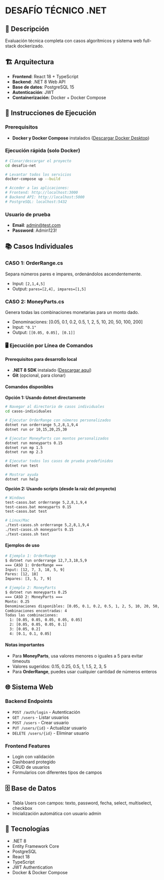 # DESAFÍO TÉCNICO .NET

## 🎯 Descripción
Evaluación técnica completa con casos algorítmicos y sistema web full-stack dockerizado.

## 🏗️ Arquitectura
- **Frontend**: React 18 + TypeScript
- **Backend**: .NET 8 Web API
- **Base de datos**: PostgreSQL 15
- **Autenticación**: JWT
- **Containerización**: Docker + Docker Compose

## 🚀 Instrucciones de Ejecución

### Prerequisitos
- **Docker y Docker Compose** instalados ([Descargar Docker Desktop](https://www.docker.com/products/docker-desktop/))

### Ejecución rápida (solo Docker)
```bash
# Clonar/descargar el proyecto
cd desafio-net

# Levantar todos los servicios
docker-compose up --build

# Acceder a las aplicaciones:
# Frontend: http://localhost:3000
# Backend API: http://localhost:5000
# PostgreSQL: localhost:5432
```

### Usuario de prueba
- **Email**: admin@test.com
- **Password**: Admin123!

## 📚 Casos Individuales

### CASO 1: OrderRange.cs
Separa números pares e impares, ordenándolos ascendentemente.
- Input: `[2,1,4,5]`
- Output: `pares=[2,4], impares=[1,5]`

### CASO 2: MoneyParts.cs
Genera todas las combinaciones monetarias para un monto dado.
- Denominaciones: [0.05, 0.1, 0.2, 0.5, 1, 2, 5, 10, 20, 50, 100, 200]
- Input: `"0.1"`
- Output: `[[0.05, 0.05], [0.1]]`

### 🖥️ Ejecución por Línea de Comandos

#### Prerequisitos para desarrollo local
- **.NET 8 SDK** instalado ([Descargar aquí](https://dotnet.microsoft.com/download/dotnet/8.0))
- **Git** (opcional, para clonar)

#### Comandos disponibles

**Opción 1: Usando dotnet directamente**
```bash
# Navegar al directorio de casos individuales
cd casos-individuales

# Ejecutar OrderRange con números personalizados
dotnet run orderrange 5,2,8,1,9,4
dotnet run or 10,15,20,25,30

# Ejecutar MoneyParts con montos personalizados
dotnet run moneyparts 0.15
dotnet run mp 1.5
dotnet run mp 2.3

# Ejecutar todos los casos de prueba predefinidos
dotnet run test

# Mostrar ayuda
dotnet run help
```

**Opción 2: Usando scripts (desde la raíz del proyecto)**
```bash
# Windows
test-casos.bat orderrange 5,2,8,1,9,4
test-casos.bat moneyparts 0.15
test-casos.bat test

# Linux/Mac
./test-casos.sh orderrange 5,2,8,1,9,4
./test-casos.sh moneyparts 0.15
./test-casos.sh test
```

#### Ejemplos de uso
```bash
# Ejemplo 1: OrderRange
$ dotnet run orderrange 12,7,3,18,5,9
=== CASO 1: OrderRange ===
Input: [12, 7, 3, 18, 5, 9]
Pares: [12, 18]
Impares: [3, 5, 7, 9]

# Ejemplo 2: MoneyParts
$ dotnet run moneyparts 0.25
=== CASO 2: MoneyParts ===
Monto: 0.25
Denominaciones disponibles: [0.05, 0.1, 0.2, 0.5, 1, 2, 5, 10, 20, 50, 100, 200]
Combinaciones encontradas: 4
Todas las combinaciones:
  1: [0.05, 0.05, 0.05, 0.05, 0.05]
  2: [0.05, 0.05, 0.05, 0.1]
  3: [0.05, 0.2]
  4: [0.1, 0.1, 0.05]
```

#### Notas importantes
- Para **MoneyParts**, usa valores menores o iguales a 5 para evitar timeouts
- Valores sugeridos: 0.15, 0.25, 0.5, 1, 1.5, 2, 3, 5
- Para **OrderRange**, puedes usar cualquier cantidad de números enteros

## 🌐 Sistema Web

### Backend Endpoints
- `POST /auth/login` - Autenticación
- `GET /users` - Listar usuarios
- `POST /users` - Crear usuario
- `PUT /users/{id}` - Actualizar usuario
- `DELETE /users/{id}` - Eliminar usuario

### Frontend Features
- Login con validación
- Dashboard protegido
- CRUD de usuarios
- Formularios con diferentes tipos de campos

## 🗄️ Base de Datos
- Tabla Users con campos: texto, password, fecha, select, multiselect, checkbox
- Inicialización automática con usuario admin

## 🔧 Tecnologías
- .NET 8
- Entity Framework Core
- PostgreSQL
- React 18
- TypeScript
- JWT Authentication
- Docker & Docker Compose